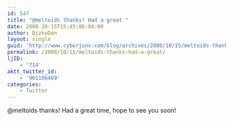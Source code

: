 ```yaml
---
id: 547
title: "@meltoids thanks! Had a great "
date: 2008-10-15T15:45:06-04:00
author: DizkoDan
layout: single
guid: 'http://www.cyberjunx.com/blog/archives/2008/10/15/meltoids-thanks-had-a-great/'
permalink: /2008/10/15/meltoids-thanks-had-a-great/
ljID:
    - '714'
aktt_twitter_id:
    - '961106469'
categories:
    - Twitter
---
```


@meltoids thanks! Had a great time, hope to see you soon!